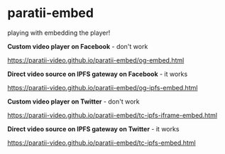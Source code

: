 # paratii-embed
playing with embedding the player!

**Custom video player on Facebook** - don't work

https://paratii-video.github.io/paratii-embed/og-embed.html

**Direct video source on IPFS gateway on Facebook** - it works

https://paratii-video.github.io/paratii-embed/og-ipfs-embed.html

**Custom video player on Twitter** - don't work

https://paratii-video.github.io/paratii-embed/tc-ipfs-iframe-embed.html

**Direct video source on IPFS gateway on Twitter** - it works

https://paratii-video.github.io/paratii-embed/tc-ipfs-embed.html


